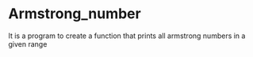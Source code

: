# Armstrong_number
It is a program to create a function that prints all armstrong numbers in a given range
